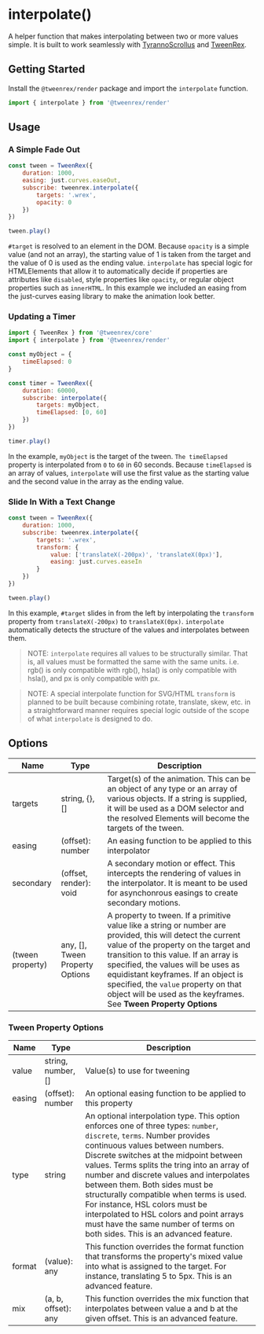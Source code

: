 # interpolate()

A helper function that makes interpolating between two or more values simple.  It is built to work seamlessly with [TyrannoScrollus](/tyrannoscrollus)  and [TweenRex](/tweenrex).

## Getting Started

Install the ```@tweenrex/render``` package and import the ```interpolate``` function.

```js
import { interpolate } from '@tweenrex/render'
```

## Usage

### A Simple Fade Out

```javascript
const tween = TweenRex({
    duration: 1000,
    easing: just.curves.easeOut,
    subscribe: tweenrex.interpolate({
        targets: '.wrex',
        opacity: 0
    })
})

tween.play()
```

```#target``` is resolved to an element in the DOM.  Because ```opacity``` is a simple value (and not an array), the starting value of 1 is taken from the target and the value of 0 is used as the ending value. ```interpolate``` has special logic for HTMLElements that allow it to automatically decide if properties are attributes like ```disabled```, style properties like ```opacity```, or regular object properties such as ```innerHTML```.  In this example we included an easing from the just-curves easing library to make the animation look better.

### Updating a Timer

```js
import { TweenRex } from '@tweenrex/core'
import { interpolate } from '@tweenrex/render'

const myObject = {
    timeElapsed: 0
}

const timer = TweenRex({
    duration: 60000,
    subscribe: interpolate({
        targets: myObject,
        timeElapsed: [0, 60]
    })
})

timer.play()
```

In the example, ```myObject``` is the target of the tween.  ```The timeElapsed``` property is interpolated from ```0``` to ```60``` in 60 seconds.  Because ```timeElapsed``` is an array of values, ```interpolate``` will use the first value as the starting value and the second value in the array as the ending value.

### Slide In With a Text Change

```javascript
const tween = TweenRex({
    duration: 1000,
    subscribe: tweenrex.interpolate({
        targets: '.wrex',
        transform: {
            value: ['translateX(-200px)', 'translateX(0px)'],
            easing: just.curves.easeIn
        }
    })
})

tween.play()
```

In this example, ```#target``` slides in from the left by interpolating the ```transform``` property from ```translateX(-200px)``` to ```translateX(0px)```.  ```interpolate``` automatically detects the structure of the values and interpolates between them.

> NOTE: ```interpolate``` requires all values to be structurally similar.  That is, all values must be formatted the same with the same units. i.e. rgb() is only compatible with rgb(), hsla() is only compatible with hsla(), and px is only compatible with px.

>NOTE: A special interpolate function for SVG/HTML ```transform``` is planned to be built because combining rotate, translate, skew, etc. in a straightforward manner requires special logic outside of the scope of what ```interpolate``` is designed to do.

## Options

Name | Type | Description |
--- | --- | --- |
targets | string, {}, [] | Target(s) of the animation.  This can be an object of any type or an array of various objects. If a string is supplied, it will be used as a DOM selector and the resolved Elements will become the targets of the tween. |
easing | (offset): number | An easing function to be applied to this interpolator |
secondary | (offset, render): void | A secondary motion or effect.  This intercepts the rendering of values in the interpolator.  It is meant to be used for asynchonrous easings to create secondary motions. |
(tween property) | any, [], Tween Property Options | A property to tween.  If a primitive value like a string or number are provided, this will detect the current value of the property on the target and transition to this value.  If an array is specified, the values will be uses as equidistant keyframes.  If an object is specified, the ```value``` property on that object will be used as the keyframes. See **Tween Property Options** |

### Tween Property Options

Name | Type | Description |
--- | --- | --- |
value| string, number, [] | Value(s) to use for tweening |
easing | (offset): number | An optional easing function to be applied to this property |
type| string | An optional interpolation type.  This option enforces one of three types: ```number```, ```discrete```, ```terms```. Number provides continuous values between numbers.  Discrete switches at the midpoint between values.  Terms splits the tring into an array of number and discrete values and interpolates between them.  Both sides must be structurally compatible when terms is used.  For instance, HSL colors must be interpolated to HSL colors and point arrays must have the same number of terms on both sides. This is an advanced feature.|
format| (value): any | This function overrides the format function that transforms the property's mixed value into what is assigned to the target.  For instance, translating 5 to 5px. This is an advanced feature. |
mix | (a, b, offset): any | This function overrides the mix function that interpolates between value a and b at the given offset.  This is an advanced feature.  |
